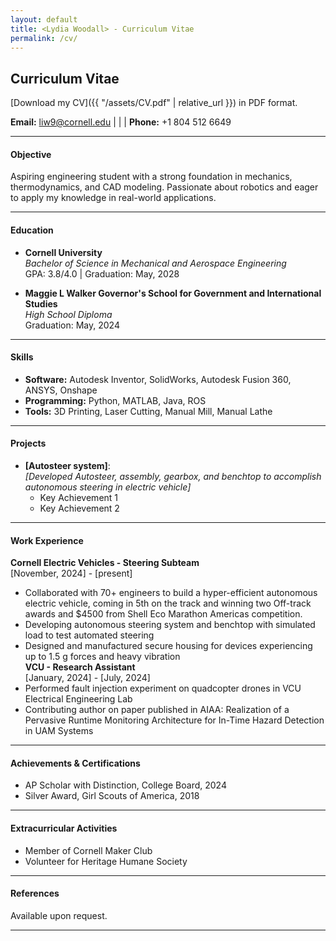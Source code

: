 ```yaml
---
layout: default
title: <Lydia Woodall> - Curriculum Vitae
permalink: /cv/
---
```

## Curriculum Vitae

[Download my CV]({{ "/assets/CV.pdf" | relative_url }}) in PDF format.


**Email:** [liw9@cornell.edu](mailto:netID@cornell.edu) | | | **Phone:** +1 804 512 6649

---

#### Objective
Aspiring engineering student with a strong foundation in mechanics, thermodynamics, and CAD modeling. Passionate about robotics and eager to apply my knowledge in real-world applications.

---

#### Education
- **Cornell University**  
  *Bachelor of Science in Mechanical and Aerospace Engineering*  
  GPA: 3.8/4.0 | Graduation: May, 2028

- **Maggie L Walker Governor's School for Government and International Studies**  
  *High School Diploma*  
  Graduation: May, 2024

---

#### Skills
- **Software:** Autodesk Inventor, SolidWorks, Autodesk Fusion 360, ANSYS,  Onshape  
- **Programming:** Python, MATLAB, Java, ROS
- **Tools:** 3D Printing, Laser Cutting, Manual Mill, Manual Lathe

---

#### Projects
- **[Autosteer system]**:  
  *[Developed Autosteer, assembly, gearbox, and benchtop to accomplish autonomous steering in electric vehicle]*  
  - Key Achievement 1  
  - Key Achievement 2  

---

#### Work Experience
**Cornell Electric Vehicles - Steering Subteam**  
  [November, 2024] - [present]  
  - Collaborated with 70+ engineers to build a hyper-efficient autonomous electric vehicle, coming in 5th on the track and winning two Off-track awards and $4500 from Shell Eco Marathon Americas competition.
  - Developing autonomous steering system and benchtop with simulated load to test automated steering
  - Designed and manufactured secure housing for devices experiencing up to 1.5 g forces and heavy vibration  
**VCU - Research Assistant**  
  [January, 2024] - [July, 2024]  
  - Performed fault injection experiment on quadcopter drones in VCU Electrical Engineering Lab 
  - Contributing author on paper published in AIAA: Realization of a Pervasive Runtime Monitoring Architecture for In-Time Hazard Detection in UAM Systems

---

#### Achievements & Certifications
- AP Scholar with Distinction, College Board, 2024
- Silver Award, Girl Scouts of America, 2018 

---

#### Extracurricular Activities
- Member of Cornell Maker Club  
- Volunteer for Heritage Humane Society  

---

#### References
Available upon request.

---
